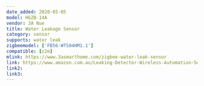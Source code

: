 ```yaml
---
date_added: 2020-05-05
model: HGZB-14A
vendor: 3A Nue
title: Water Leakage Sensor
category: sensor
supports: water leak
zigbeemodel: ['FB56-WTS04HM1.1']
compatible: [z2m]
mlink: https://www.3asmarthome.com/zigbee-water-leak-sensor
link: https://www.amazon.com.au/Leaking-Detector-Wireless-Automation-Security/dp/B078PSBSF5/
link2: 
link3: 
---
```

